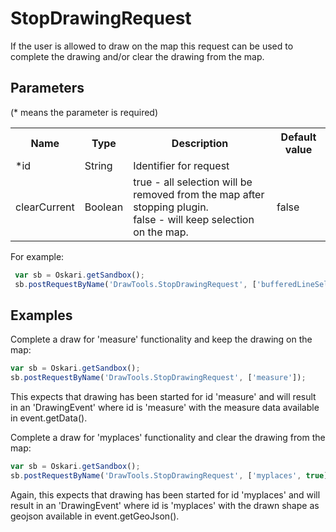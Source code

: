 # StopDrawingRequest

If the user is allowed to draw on the map this request can be used to complete the drawing and/or clear the drawing from the map.

## Parameters

(* means the parameter is required)

<table class="table">
<tr>
  <th> Name</th><th> Type</th><th> Description</th><th> Default value</th>
</tr>
<tr>
  <td> *id</td><td> String</td><td> Identifier for request</td><td> </td>
</tr>
<tr>
  <td> clearCurrent</td><td> Boolean</td><td> true - all selection will be removed from the map after stopping plugin.<br> false - will keep selection on the map.</td><td> false</td>
</tr>
</table>

For example:
```javascript
 var sb = Oskari.getSandbox();
 sb.postRequestByName('DrawTools.StopDrawingRequest', ['bufferedLineSelection', true]);
```

## Examples

Complete a draw for 'measure' functionality and keep the drawing on the map:
```javascript
var sb = Oskari.getSandbox();
sb.postRequestByName('DrawTools.StopDrawingRequest', ['measure']);
```

This expects that drawing has been started for id 'measure' and will result in an 'DrawingEvent' where id is 'measure' with the measure data available in event.getData().

Complete a draw for 'myplaces' functionality and clear the drawing from the map:
```javascript
var sb = Oskari.getSandbox();
sb.postRequestByName('DrawTools.StopDrawingRequest', ['myplaces', true]);
```
Again, this expects that drawing has been started for id 'myplaces' and will result in an 'DrawingEvent' where id is 'myplaces' with the drawn shape as geojson available in event.getGeoJson().
